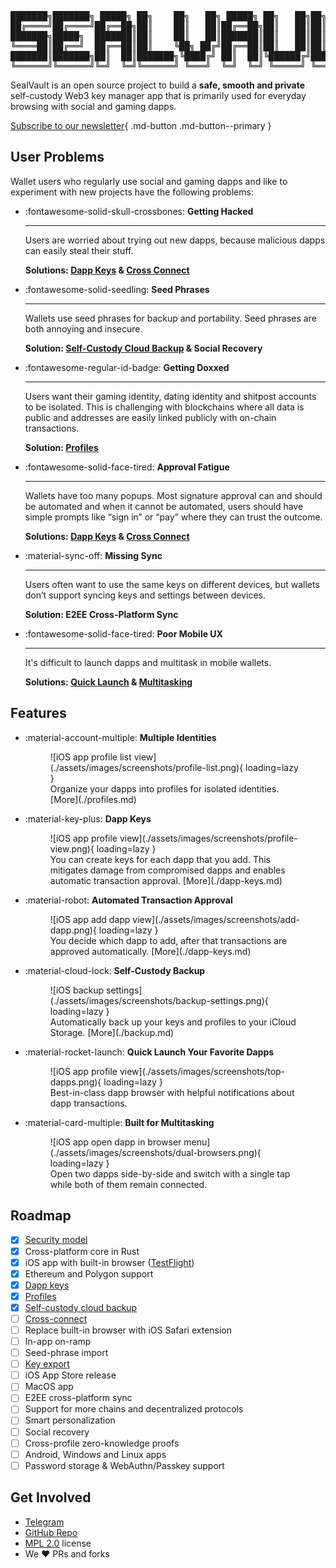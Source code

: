 <!--
Emtpy h1 is a hack to prevent the static site generator auto-inserting a title.
It cannot be hidden bc that screws up the header topic change on scroll.
Unset all styles to remove padding after.
-->

<h1 style="all: unset;"></h1>

<div class="grid" markdown>
<pre id="ascii-banner" class="sv-center-block">
███████╗███████╗ █████╗ ██╗    ██╗   ██╗ █████╗ ██╗   ██╗██╗  ████████╗
██╔════╝██╔════╝██╔══██╗██║    ██║   ██║██╔══██╗██║   ██║██║  ╚══██╔══╝
███████╗█████╗  ███████║██║    ██║   ██║███████║██║   ██║██║     ██║   
╚════██║██╔══╝  ██╔══██║██║    ╚██╗ ██╔╝██╔══██║██║   ██║██║     ██║   
███████║███████╗██║  ██║███████╗╚████╔╝ ██║  ██║╚██████╔╝███████╗██║   
╚══════╝╚══════╝╚═╝  ╚═╝╚══════╝ ╚═══╝  ╚═╝  ╚═╝ ╚═════╝ ╚══════╝╚═╝   
</pre>
</div>

SealVault is an open source project to build a **safe, smooth and private**
self-custody Web3 key manager app that is primarily used for everyday browsing
with social and gaming dapps.

<div class="grid" markdown>
<div class="sv-center-block" markdown>

[Subscribe to our newsletter](https://sealvault.substack.com/subscribe){ .md-button .md-button--primary }
</div>
</div>

## User Problems

Wallet users who regularly use social and gaming dapps and like to experiment
with new projects have the following problems:

<div class="grid cards" markdown>

-  :fontawesome-solid-skull-crossbones: __Getting Hacked__

    ---

    Users are worried about trying out new dapps, because malicious dapps can easily
    steal their stuff.

    **Solutions: [Dapp Keys](./dapp-keys.md) & [Cross Connect](./dev-docs/design/cross-connect.md)**

-  :fontawesome-solid-seedling: __Seed Phrases__

    ---

    Wallets use seed phrases for backup and portability. Seed phrases are both
    annoying and insecure.
    
    **Solution: [Self-Custody Cloud Backup](./backup.md) & Social Recovery**

-  :fontawesome-regular-id-badge: __Getting Doxxed__

    ---

    Users want their gaming identity, dating identity and shitpost accounts to be
    isolated. This is challenging with blockchains where all data is public and
    addresses are easily linked publicly with on-chain transactions. 

    **Solution: [Profiles](./profiles.md)**

-  :fontawesome-solid-face-tired: __Approval Fatigue__

    ---

    Wallets have too many popups. Most signature approval can and should be
    automated and when it cannot be automated, users should have simple prompts like
    “sign in” or “pay” where they can trust the outcome.

    **Solutions: [Dapp Keys](./dapp-keys.md) & [Cross Connect](./dev-docs/design/cross-connect.md)**

-  :material-sync-off: __Missing Sync__

    ---

    Users often want to use the same keys on different devices, but wallets don’t
    support syncing keys and settings between devices.

    **Solution: E2EE Cross-Platform Sync**

-  :fontawesome-solid-face-tired: __Poor Mobile UX__

    ---

    It's difficult to launch dapps and multitask in mobile wallets.
 
    **Solutions: [Quick Launch](#quick-launch) & [Multitasking](#multitasking)**


</div>

## Features

<div class="grid cards" markdown>

-   :material-account-multiple: __Multiple Identities__
    <figure markdown class="sv-center-block" id="profiles">
    ![iOS app profile list view](./assets/images/screenshots/profile-list.png){ loading=lazy }
    <figcaption>
    Organize your dapps into profiles for isolated identities.
    [More](./profiles.md)</figcaption>
    </figure>
    
-   :material-key-plus: __Dapp Keys__
    <figure markdown id="dapp-keys">
    ![iOS app profile view](./assets/images/screenshots/profile-view.png){ loading=lazy }
    <figcaption>
    You can create keys for each dapp that you add.
    This mitigates damage from compromised dapps and enables automatic transaction approval.
    [More](./dapp-keys.md)
    </figcaption>
    </figure>

-   :material-robot: __Automated Transaction Approval__
    <figure markdown id="automated-transaction-approval">
    ![iOS app add dapp view](./assets/images/screenshots/add-dapp.png){ loading=lazy }
    <figcaption>
    You decide which dapp to add, after that transactions are approved
    automatically. [More](./dapp-keys.md)
    </figcaption>
    </figure>

-   :material-cloud-lock: __Self-Custody Backup__
    <figure markdown id="backup">
    ![iOS backup settings](./assets/images/screenshots/backup-settings.png){ loading=lazy }
    <figcaption>
    Automatically back up your keys and profiles to your iCloud Storage. [More](./backup.md)
    </figcaption>
    </figure>

-   :material-rocket-launch: __Quick Launch Your Favorite Dapps__
    <figure markdown id="quick-launch">
    ![iOS app profile view](./assets/images/screenshots/top-dapps.png){ loading=lazy }
    <figcaption>
    Best-in-class dapp browser with helpful notifications about dapp transactions.
    </figcaption>
    </figure>

-   :material-card-multiple: __Built for Multitasking__
    <figure markdown id="multitasking">
    ![iOS app open dapp in browser menu](./assets/images/screenshots/dual-browsers.png){ loading=lazy }
    <figcaption>
    Open two dapps side-by-side and switch with a single tap while both of them remain connected.
    </figcaption>
    </figure>
    
</div>

## Roadmap

- [X] [Security model](./dev-docs/design/security-model.md)
- [X] Cross-platform core in Rust
- [X] iOS app with built-in browser ([TestFlight](https://testflight.apple.com/join/EHQYn6Oz))
- [X] Ethereum and Polygon support
- [X] [Dapp keys](./dapp-keys.md)
- [X] [Profiles](./profiles.md)
- [X] [Self-custody cloud backup](./backup.md)
- [ ] [Cross-connect](./dev-docs/design/cross-connect.md)
- [ ] Replace built-in browser with iOS Safari extension
- [ ] In-app on-ramp
- [ ] Seed-phrase import
- [ ] [Key export](https://github.com/sealvault/sealvault/issues/39)
- [ ] iOS App Store release
- [ ] MacOS app
- [ ] E2EE cross-platform sync
- [ ] Support for more chains and decentralized protocols 
- [ ] Smart personalization
- [ ] Social recovery
- [ ] Cross-profile zero-knowledge proofs
- [ ] Android, Windows and Linux apps
- [ ] Password storage & WebAuthn/Passkey support

## Get Involved

- [Telegram](https://t.me/agostbiro)
- [GitHub Repo](https://github.com/sealvault/sealvault)
- [MPL 2.0](https://www.tldrlegal.com/license/mozilla-public-license-2-0-mpl-2) license
- We &#10084;&#65039; PRs and forks
